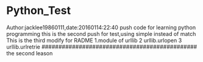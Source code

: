 # Python_Test
Author:jacklee19860111,date:20160114:22:40
push code for learning python programming
this is the second push for test,using simple instead of match
This is the third modify for RADME
1.module of urllib
2 urllib.urlopen
3 urllib.urlretrie
##############################################
the second leason
